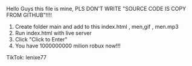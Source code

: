 Hello Guys this file is mine, PLS DON'T WRITE "SOURCE CODE IS COPY FROM GITHUB"!!!!


1. Create folder main and add to this index.html , men,gif , men.mp3
2. Run index.html with live server
3. Click "Click to Enter"
4. You have 1000000000 milion robux now!!!

                                                               
TikTok: lenixe77
